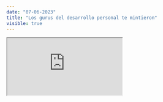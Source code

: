 ```yaml
---
date: "07-06-2023"
title: "Los gurus del desarrollo personal te mintieron"
visible: true
---
```

<iframe src="https://www.youtube.com/embed/kXeXhPnx3i8" allowfullscreen></iframe>
